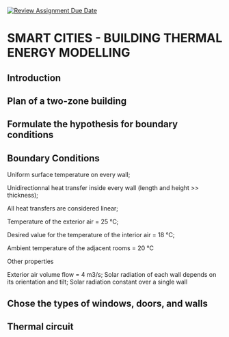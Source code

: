 [![Review Assignment Due Date](https://classroom.github.com/assets/deadline-readme-button-24ddc0f5d75046c5622901739e7c5dd533143b0c8e959d652212380cedb1ea36.svg)](https://classroom.github.com/a/Fh4jnCT2)

# SMART CITIES - BUILDING THERMAL ENERGY MODELLING


## Introduction






## Plan of a two-zone building






## Formulate the hypothesis for boundary conditions


## Boundary Conditions

Uniform surface temperature on every wall;
  

  Unidirectionnal heat transfer inside every wall (length and height >> thickness);

  
  All heat transfers are considered linear;

  Temperature of the exterior air = 25 °C;

  Desired value for the temperature of the interior air = 18 °C;

  Ambient temperature of the adjacent rooms = 20 °C

Other properties

  Exterior air volume flow = 4 m3/s;
  Solar radiation of each wall depends on its orientation and tilt;
  Solar radiation constant over a single wall




## Chose the types of windows, doors, and walls






## Thermal circuit
